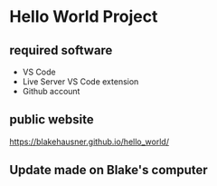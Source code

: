 # Hello World Project

## required software

- VS Code
- Live Server VS Code extension
- Github account

## public website

https://blakehausner.github.io/hello_world/

## Update made on Blake's computer
